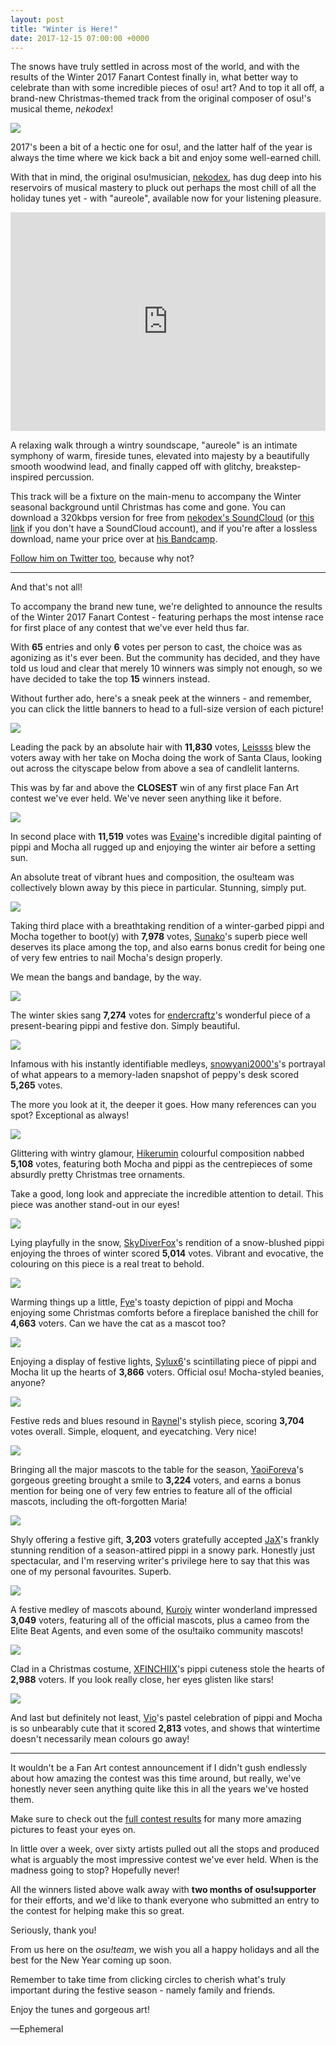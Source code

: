 ```yaml
---
layout: post
title: "Winter is Here!"
date: 2017-12-15 07:00:00 +0000
---
```


The snows have truly settled in across most of the world, and with the results of the Winter 2017 Fanart Contest finally in, what better way to celebrate than with some incredible pieces of osu! art? And to top it all off, a brand-new Christmas-themed track from the original composer of osu!'s musical theme, *nekodex*!

[![](https://assets.ppy.sh/contests/58/header.jpg?20171127)](https://osu.ppy.sh/community/contests/58)

2017's been a bit of a hectic one for osu!, and the latter half of the year is always the time where we kick back a bit and enjoy some well-earned chill.

With that in mind, the original osu!musician, [nekodex](https://osu.ppy.sh/users/102), has dug deep into his reservoirs of musical mastery to pluck out perhaps the most chill of all the holiday tunes yet - with "aureole", available now for your listening pleasure.

<iframe width="100%" height="350" src="https://www.youtube.com/embed/dJf7qiIdltw" frameborder="0" gesture="media" allow="encrypted-media" allowfullscreen></iframe>

A relaxing walk through a wintry soundscape, "aureole" is an intimate symphony of warm, fireside tunes, elevated into majesty by a beautifully smooth woodwind lead, and finally capped off with glitchy, breakstep-inspired percussion.

This track will be a fixture on the main-menu to accompany the Winter seasonal background until Christmas has come and gone. You can download a 320kbps version for free from [nekodex's SoundCloud](https://soundcloud.com/nekodex/aureole) (or [this link](https://nekodex.net/dl/nekodex_-_aureole_\(osu!_xmas_2017\).zip) if you don't have a SoundCloud account), and if you're after a lossless download, name your price over at [his Bandcamp](https://nekodex.bandcamp.com/track/aureole-osu-xmas-2017).

[Follow him on Twitter too](https://twitter.com/nekodex), because why not?

----

And that's not all!

To accompany the brand new tune, we're delighted to announce the results of the Winter 2017 Fanart Contest - featuring perhaps the most intense race for first place of any contest that we've ever held thus far.

With **65** entries and only **6** votes per person to cast, the choice was as agonizing as it's ever been. But the community has decided, and they have told us loud and clear that merely 10 winners was simply not enough, so we have decided to take the top **15** winners instead.

Without further ado, here's a sneak peek at the winners - and remember, you can click the little banners to head to a full-size version of each picture!

[![](/wiki/shared/news/2017-12-14-winter-is-here/leissss.jpg)](https://assets.ppy.sh/media/winter-2017/osu!%20Winter%20Fanart%202017%20-%20Leissss.jpg)

Leading the pack by an absolute hair with **11,830** votes, [Leissss](https://osu.ppy.sh/users/4750716) blew the voters away with her take on Mocha doing the work of Santa Claus, looking out across the cityscape below from above a sea of candlelit lanterns.

This was by far and above the **CLOSEST** win of any first place Fan Art contest we've ever held. We've never seen anything like it before.

[![](/wiki/shared/news/2017-12-14-winter-is-here/evaine.jpg)](https://assets.ppy.sh/media/winter-2017/osu!%20Winter%20Fanart%202017%20-%20Evaine.jpg)

In second place with **11,519** votes was [Evaine](https://osu.ppy.sh/users/7295733)'s incredible digital painting of pippi and Mocha all rugged up and enjoying the winter air before a setting sun.

An absolute treat of vibrant hues and composition, the osu!team was collectively blown away by this piece in particular. Stunning, simply put.

[![](/wiki/shared/news/2017-12-14-winter-is-here/sunako.jpg)](https://assets.ppy.sh/media/winter-2017/osu!%20Winter%20Fanart%202017%20-%20Sunako.jpg)

Taking third place with a breathtaking rendition of a winter-garbed pippi and Mocha together to boot(y) with **7,978** votes, [Sunako](https://osu.ppy.sh/users/2801166)'s superb piece well deserves its place among the top, and also earns bonus credit for being one of very few entries to nail Mocha's design properly.

We mean the bangs and bandage, by the way.

[![](/wiki/shared/news/2017-12-14-winter-is-here/endercraftz.jpg)](https://assets.ppy.sh/media/winter-2017/osu!%20Winter%20Fanart%202017%20-%20endercraftz.jpg)

The winter skies sang **7,274** votes for [endercraftz](https://osu.ppy.sh/users/4678917)'s wonderful piece of a present-bearing pippi and festive don. Simply beautiful.

[![](/wiki/shared/news/2017-12-14-winter-is-here/snowyani2000.jpg)](https://assets.ppy.sh/media/winter-2017/osu!%20Winter%20Fanart%202017%20-%20snowyani2000.jpg)

Infamous with his instantly identifiable medleys, [snowyani2000's](https://osu.ppy.sh/users/2691590)'s portrayal of what appears to a memory-laden snapshot of peppy's desk scored **5,265** votes.

The more you look at it, the deeper it goes. How many references can you spot? Exceptional as always!

[![](/wiki/shared/news/2017-12-14-winter-is-here/hikerumin.jpg)](https://assets.ppy.sh/media/winter-2017/osu!%20Winter%20Fanart%202017%20-%20Hikerumin.jpg)

Glittering with wintry glamour, [Hikerumin](https://osu.ppy.sh/users/7554335) colourful composition nabbed **5,108** votes, featuring both Mocha and pippi as the centrepieces of some absurdly pretty Christmas tree ornaments.

Take a good, long look and appreciate the incredible attention to detail. This piece was another stand-out in our eyes!

[![](/wiki/shared/news/2017-12-14-winter-is-here/skydiverfox.jpg)](https://assets.ppy.sh/media/winter-2017/osu!%20Winter%20Fanart%202017%20-%20SkyDiverFox.jpg)

Lying playfully in the snow, [SkyDiverFox](https://osu.ppy.sh/users/6926124)'s rendition of a snow-blushed pippi enjoying the throes of winter scored **5,014** votes. Vibrant and evocative, the colouring on this piece is a real treat to behold.

[![](/wiki/shared/news/2017-12-14-winter-is-here/fye.jpg)](https://assets.ppy.sh/media/winter-2017/osu!%20Winter%20Fanart%202017%20-%20Fye.jpg)

Warming things up a little, [Fye](https://osu.ppy.sh/users/2362951)'s toasty depiction of pippi and Mocha enjoying some Christmas comforts before a fireplace banished the chill for **4,663** voters. Can we have the cat as a mascot too?

[![](/wiki/shared/news/2017-12-14-winter-is-here/sylux6.jpg)](https://assets.ppy.sh/media/winter-2017/osu!%20Winter%20Fanart%202017%20-%20Sylux6.jpg)

Enjoying a display of festive lights, [Sylux6](https://osu.ppy.sh/users/2607507)'s scintillating piece of pippi and Mocha lit up the hearts of **3,866** voters. Official osu! Mocha-styled beanies, anyone?

[![](/wiki/shared/news/2017-12-14-winter-is-here/raynel.jpg)](https://assets.ppy.sh/media/winter-2017/osu!%20Winter%20Fanart%202017%20-%20Raynel.jpg)

Festive reds and blues resound in [Raynel](https://osu.ppy.sh/users/6318119)'s stylish piece, scoring **3,704** votes overall. Simple, eloquent, and eyecatching. Very nice!

[![](/wiki/shared/news/2017-12-14-winter-is-here/yaoiforeva.jpg)](https://assets.ppy.sh/media/winter-2017/osu!%20Winter%20Fanart%202017%20-%20YaoiForeva.jpg)

Bringing all the major mascots to the table for the season, [YaoiForeva](https://osu.ppy.sh/users/7959038)'s gorgeous greeting brought a smile to **3,224** voters, and earns a bonus mention for being one of very few entries to feature all of the official mascots, including the oft-forgotten Maria!

[![](/wiki/shared/news/2017-12-14-winter-is-here/jax.jpg)](https://assets.ppy.sh/media/winter-2017/osu!%20Winter%20Fanart%202017%20-%20JaX.jpg)

Shyly offering a festive gift, **3,203** voters gratefully accepted [JaX](https://osu.ppy.sh/users/3718989)'s frankly stunning rendition of a season-attired pippi in a snowy park. Honestly just spectacular, and I'm reserving writer's privilege here to say that this was one of my personal favourites. Superb.

[![](/wiki/shared/news/2017-12-14-winter-is-here/kuroiy.jpg)](https://assets.ppy.sh/media/winter-2017/osu!%20Winter%20Fanart%202017%20-%20Kuroiy.jpg)

A festive medley of mascots abound, [Kuroiy](https://osu.ppy.sh/users/4676233) winter wonderland impressed **3,049** voters, featuring all of the official mascots, plus a cameo from the Elite Beat Agents, and even some of the osu!taiko community mascots!

[![](/wiki/shared/news/2017-12-14-winter-is-here/xfinchiix.jpg)](https://assets.ppy.sh/media/winter-2017/osu!%20Winter%20Fanart%202017%20-%20XFINCHIIX.jpg)

Clad in a Christmas costume, [XFINCHIIX](https://osu.ppy.sh/users/7075621)'s pippi cuteness stole the hearts of **2,988** voters. If you look really close, her eyes glisten like stars!

[![](/wiki/shared/news/2017-12-14-winter-is-here/vio.jpg)](https://assets.ppy.sh/media/winter-2017/osu!%20Winter%20Fanart%202017%20-%20Vio.jpg)

And last but definitely not least, [Vio](https://osu.ppy.sh/users/5661237)'s pastel celebration of pippi and Mocha is so unbearably cute that it scored **2,813** votes, and shows that wintertime doesn't necessarily mean colours go away!

-------

It wouldn't be a Fan Art contest announcement if I didn't gush endlessly about how amazing the contest was this time around, but really, we've honestly never seen anything quite like this in all the years we've hosted them.

Make sure to check out the [full contest results](https://osu.ppy.sh/community/contests/58) for many more amazing pictures to feast your eyes on.

In little over a week, over sixty artists pulled out all the stops and produced what is arguably the most impressive contest we've ever held. When is the madness going to stop? Hopefully never!

All the winners listed above walk away with **two months of osu!supporter** for their efforts, and we'd like to thank everyone who submitted an entry to the contest for helping make this so great.

Seriously, thank you!

From us here on the _osu!team_, we wish you all a happy holidays and all the best for the New Year coming up soon.

Remember to take time from clicking circles to cherish what's truly important during the festive season - namely family and friends.

Enjoy the tunes and gorgeous art!

—Ephemeral
